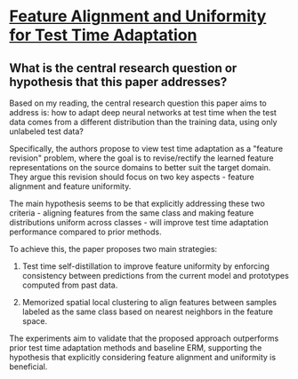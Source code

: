 # [Feature Alignment and Uniformity for Test Time Adaptation](https://arxiv.org/abs/2303.10902)

## What is the central research question or hypothesis that this paper addresses?

 Based on my reading, the central research question this paper aims to address is: how to adapt deep neural networks at test time when the test data comes from a different distribution than the training data, using only unlabeled test data? 

Specifically, the authors propose to view test time adaptation as a "feature revision" problem, where the goal is to revise/rectify the learned feature representations on the source domains to better suit the target domain. They argue this revision should focus on two key aspects - feature alignment and feature uniformity. 

The main hypothesis seems to be that explicitly addressing these two criteria - aligning features from the same class and making feature distributions uniform across classes - will improve test time adaptation performance compared to prior methods.

To achieve this, the paper proposes two main strategies:

1) Test time self-distillation to improve feature uniformity by enforcing consistency between predictions from the current model and prototypes computed from past data. 

2) Memorized spatial local clustering to align features between samples labeled as the same class based on nearest neighbors in the feature space.

The experiments aim to validate that the proposed approach outperforms prior test time adaptation methods and baseline ERM, supporting the hypothesis that explicitly considering feature alignment and uniformity is beneficial.
